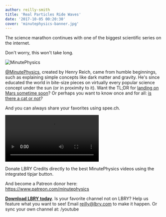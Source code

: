 ```yaml
---
author: reilly-smith
title: 'Real Particles Ride Waves'
date: '2017-10-05 00:20:30'
cover: 'minutephysics-banner.jpg'
---
```


The science marathon continues with one of the biggest scientific series on the internet.

Don't worry, this won't take long.

![MinutePhysics](/img/news/minutephysics-inline.jpg)

[@MinutePhysics](https://open.lbry.com/%40MinutePhysics), created by Henry Reich, came from humble beginnings, such as explaining simple concepts like dark matter and gravity. He's since educated the world in bite-size pieces on virtually every popular science concept under the sun (or in proximity to it). Want the TL;DR for [landing on Mars sometime soon](https://open.lbry.com/why-it-s-hard-to-land-on-mars)? Or perhaps you want to know once and for all: [is there a cat or not](https://open.lbry.com/how-to-teleport-schro-dinger-s-cat)?

And you can always share your favorites using spee.ch.

<video controls src="https://spee.ch/c643a3bdc9185e0a54cde7ff69b721660c71129e/how-perspective-shapes-reality.mp4"/></video>

Donate LBRY Credits directly to the best MinutePhysics videos using the integrated tipjar button.

And become a Patreon donor here: https://www.patreon.com/minutephysics

[**Download LBRY today**](/get). Is your favorite channel not on LBRY? Help us feature what you want to see! Email [reilly@lbry.com](mailto:reilly@lbry.com) to make it happen. Or sync your own channel at: /youtube
